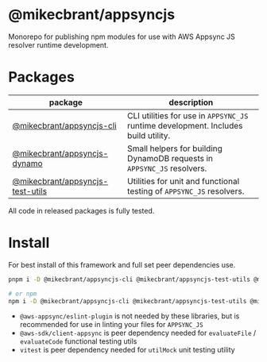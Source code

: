 # @mikecbrant/appsyncjs

Monorepo for publishing npm modules for use with AWS Appsync JS resolver runtime development.

# Packages

| package                                                           | description                                                                        |
| ----------------------------------------------------------------- | ---------------------------------------------------------------------------------- |
| [@mikecbrant/appsyncjs-cli](packages/cli/README.md)               | CLI utilities for use in `APPSYNC_JS` runtime development. Includes build utility. |
| [@mikecbrant/appsyncjs-dynamo](packages/dynamo/README.md)         | Small helpers for building DynamoDB requests in `APPSYNC_JS` resolvers.            |
| [@mikecbrant/appsyncjs-test-utils](packages/test-utils/README.md) | Utilities for unit and functional testing of `APPSYNC_JS` resolvers.               |

All code in released packages is fully tested.

# Install

For best install of this framework and full set peer dependencies use.

```bash
pnpm i -D @mikecbrant/appsyncjs-cli @mikecbrant/appsyncjs-test-utils @mikecbrant/appsyncjs-dynamo @aws-appsync/eslint-plugin @aws-appsync/utils @aws-sdk/client-appsync vitest

# or npm
npm i -D @mikecbrant/appsyncjs-cli @mikecbrant/appsyncjs-test-utils @mikecbrant/appsyncjs-dynamo @aws-appsync/eslint-plugin @aws-appsync/utils @aws-sdk/client-appsync vitest
```

- `@aws-appsync/eslint-plugin` is not needed by these libraries, but is recommended for use in linting your files for `APPSYNC_JS`
- `@aws-sdk/client-appsync` is peer dependency needed for `evaluateFile` / `evaluateCode` functional testing utils
- `vitest` is peer dependency needed for `utilMock` unit testing utility


